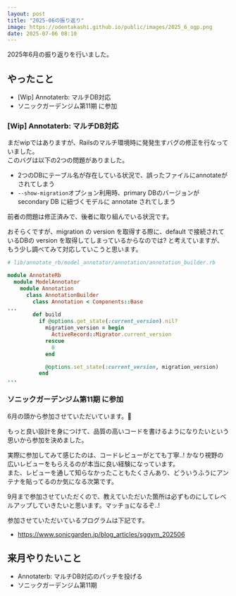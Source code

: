 ```yaml
---
layout: post
title: "2025-06の振り返り"
image: https://odentakashi.github.io/public/images/2025_6_ogp.png
date: 2025-07-06 08:10
---
```

2025年6月の振り返りを行いました。

## やったこと
- [Wip] Annotaterb: マルチDB対応
- ソニックガーデンジム第11期 に参加

### [Wip] Annotaterb: マルチDB対応
まだwipではありますが、Railsのマルチ環境時に発発生すバグの修正を行なっていました。<br>
このバグは以下の2つの問題がありました。

- 2つのDBにテーブル名が存在している状況で、誤ったファイルにannotateがされてしまう
- `--show-migration`オプション利用時、primary DBのバージョンが secondary DB に紐づくモデルに annotate されてしまう

前者の問題は修正済みで、後者に取り組んでいる状況です。<br>

おそらくですが、migration の version を取得する際に、default で接続されているDBの version を取得してしまっているからなのでは? と考えていますが、もう少し調べてみて対応していこうと思います。

```rb
# lib/annotate_rb/model_annotator/annotation/annotation_builder.rb

module AnnotateRb
  module ModelAnnotator
    module Annotation
      class AnnotationBuilder
        class Annotation < Components::Base
...
        def build
          if @options.get_state(:current_version).nil?
            migration_version = begin
              ActiveRecord::Migrator.current_version
            rescue
              0
            end

            @options.set_state(:current_version, migration_version)
          end
...
```

### ソニックガーデンジム第11期 に参加
6月の頭から参加させていただいています。💪<br>

もっと良い設計を身につけて、品質の高いコードを書けるようになりたいという思いから参加を決めました。<br>

実際に参加してみて感じたのは、コードレビューがとても丁寧..! かなり視野の広いレビューをもらえるのが本当に良い経験になっています。<br>
また、レビューを通して知らなかったこともたくさんあり、どういうふうにアンテナを貼ってるのか気になる次第です。<br>

9月まで参加させていただくので、教えていただいた箇所は必ずものにしてレベルアップしていきたいと思います。マッチョになるぞ..!

参加させていただいているプログラムは下記です。
- https://www.sonicgarden.jp/blog_articles/sggym_202506

## 来月やりたいこと
- Annotaterb: マルチDB対応のパッチを投げる
- ソニックガーデンジム第11期
